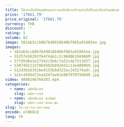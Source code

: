 ```yaml
---
title: โต๊ะทําเล็บที่ทันสมัยบนกระจกเฟอร์นิเจอร์ร้านทําเล็บโต๊ะทําเล็บพร้อมพัดลม
price: '17661.79'
price_original: '17661.79'
currency: THB
discount: ''
rating: 5
volume: 82
image: S82ab3ccb0b7b49018640bf865a91865eo.jpg
images:
  - S82ab3ccb0b7b49018640bf865a91865eo.jpg
  - S5257e56293f6474ab1c2c968061b6966M.jpg
  - S7fd5d0a1e27342c5b6c7a53cde7313d5T.jpg
  - S3874921157864502b8926d1c13e480969.jpg
  - S12d3016391be4155b8d322ac243274adr.jpg
  - Scbc4436d72ea42d7ae61e86f97875684R.jpg
video: 4000246764283.mp4
categories:
  - name: เฟอร์นิเจอร์
    slug: เฟอร-เจอร
  - name: เฟอร์นิเจอร์ พาณิชย์
    slug: เฟอร-เจอร-พาณ-ชย
slug: โต-ะท-าเล-บท-นสม
encode: olWbULQ
lang: th
---
```

  